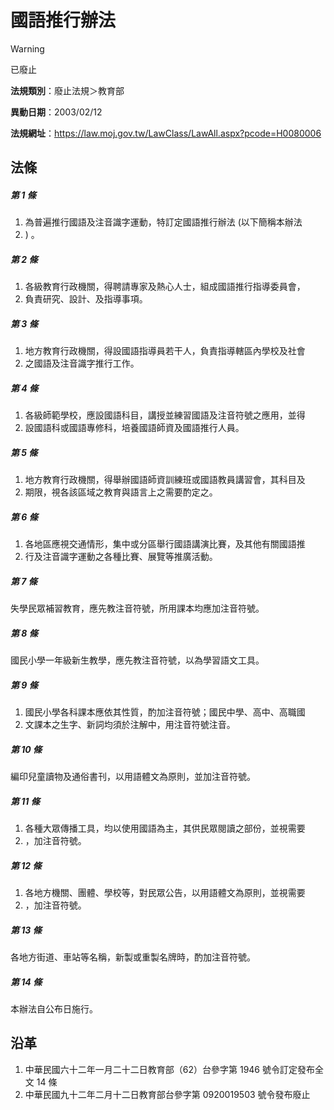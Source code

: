 # 國語推行辦法
> [!WARNING]
> 已廢止

**法規類別**：廢止法規＞教育部

**異動日期**：2003/02/12  

**法規網址**：https://law.moj.gov.tw/LawClass/LawAll.aspx?pcode=H0080006



## 法條
##### 第 1 條
1. 為普遍推行國語及注音識字運動，特訂定國語推行辦法 (以下簡稱本辦法
1. ) 。

##### 第 2 條
1. 各級教育行政機關，得聘請專家及熱心人士，組成國語推行指導委員會，
1. 負責研究、設計、及指導事項。

##### 第 3 條
1. 地方教育行政機關，得設國語指導員若干人，負責指導轄區內學校及社會
1. 之國語及注音識字推行工作。

##### 第 4 條
1. 各級師範學校，應設國語科目，講授並練習國語及注音符號之應用，並得
1. 設國語科或國語專修科，培養國語師資及國語推行人員。

##### 第 5 條
1. 地方教育行政機關，得舉辦國語師資訓練班或國語教員講習會，其科目及
1. 期限，視各該區域之教育與語言上之需要酌定之。

##### 第 6 條
1. 各地區應視交通情形，集中或分區舉行國語講演比賽，及其他有關國語推
1. 行及注音識字運動之各種比賽、展覽等推廣活動。

##### 第 7 條
失學民眾補習教育，應先教注音符號，所用課本均應加注音符號。

##### 第 8 條
國民小學一年級新生教學，應先教注音符號，以為學習語文工具。

##### 第 9 條
1. 國民小學各科課本應依其性質，酌加注音符號；國民中學、高中、高職國
1. 文課本之生字、新詞均須於注解中，用注音符號注音。

##### 第 10 條
編印兒童讀物及通俗書刊，以用語體文為原則，並加注音符號。

##### 第 11 條
1. 各種大眾傳播工具，均以使用國語為主，其供民眾閱讀之部份，並視需要
1. ，加注音符號。

##### 第 12 條
1. 各地方機關、團體、學校等，對民眾公告，以用語體文為原則，並視需要
1. ，加注音符號。

##### 第 13 條
各地方街道、車站等名稱，新製或重製名牌時，酌加注音符號。

##### 第 14 條
本辦法自公布日施行。

## 沿革
1. 中華民國六十二年一月二十二日教育部（62）台參字第 1946 號令訂定發布全文 14 條
1. 中華民國九十二年二月十二日教育部台參字第 0920019503 號令發布廢止
